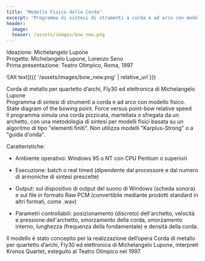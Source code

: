 ```yaml
---
title: "Modello Fisico della Corda"
excerpt: "Programma di sintesi di strumenti a corda e ad arco con modello fisico."
header:
  image:
  teaser: /assets/images/bow_new.png
---
```


Ideazione: Michelangelo Lupone    
Progetto: Michelangelo Lupone, Lorenzo Seno    
Prima presentazione: Teatro Olimpico, Roma, 1997   

![Alt text]({{ '/assets/images/bow_new.png' | relative_url }})

Corda di metallo per quartetto d’archi, Fly30 ed elettronica di Michelangelo Lupone    
Programma di sintesi di strumenti a corda e ad arco con modello fisico.    
State diagram of the bowing point. Force versus point-bow relative speed    
Il programma simula una corda pizzicata, martellata o sfregata da un archetto, con una metodologia di sintesi per modelli fisici basata su un algoritmo di tipo "elementi finiti". Non utilizza modelli "Karplus-Strong" o a "guida d'onda".

Caratteristiche:

- Ambiente operativo: Windows 95 o NT con CPU Pentium o superiori

- Esecuzione: batch o real timed (dipendente dal processore e dal numero di armoniche di sintesi prescelte)

- Output: sul dispositivo di output del suono di Windows (scheda sonora) e sul file in formato Raw PCM (convertibile mediante prodotti standard in altri formati, come .wav)

- Parametri controllabili: posizionamento (discreto) dell'archetto, velocità e pressione dell'archetto, smorzamento della corda, smorzamento interno, lunghezza (frequenza della fondamentale) e densità della corda.

Il modello è stato concepito per la realizzazione dell’opera Corda di metallo per quartetto d’archi, Fly30 ed elettronica di Michelangelo Lupone, interpreti Kronos Quartet, esteguito al Teatro Olimpico nel 1997.
